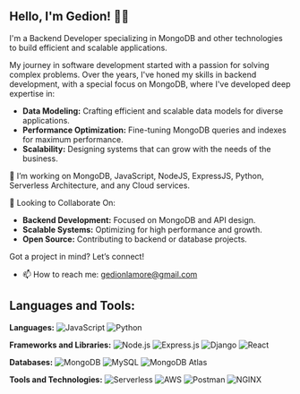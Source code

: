 ## Hello, I'm Gedion! 👨‍💻

I'm a Backend Developer specializing in MongoDB and other technologies to build efficient and scalable applications.

My journey in software development started with a passion for solving complex problems. Over the years, I've honed my skills in backend development, with a special focus on MongoDB, where I've developed deep expertise in:

- **Data Modeling:** Crafting efficient and scalable data models for diverse applications.
- **Performance Optimization:** Fine-tuning MongoDB queries and indexes for maximum performance.
- **Scalability:** Designing systems that can grow with the needs of the business.

👯 I’m working on MongoDB, JavaScript, NodeJS, ExpressJS, Python, Serverless Architecture, and any Cloud services.

🤝 Looking to Collaborate On:
- **Backend Development:** Focused on MongoDB and API design.
- **Scalable Systems:** Optimizing for high performance and growth.
- **Open Source:** Contributing to backend or database projects.

Got a project in mind? Let’s connect!

- 📫 How to reach me: gedionlamore@gmail.com

## Languages and Tools:

**Languages:**
![JavaScript](https://img.shields.io/badge/-JavaScript-black?style=flat&logo=javascript)
![Python](https://img.shields.io/badge/-Python-black?style=flat&logo=python)

**Frameworks and Libraries:**
![Node.js](https://img.shields.io/badge/-Node.js-black?style=flat&logo=node.js)
![Express.js](https://img.shields.io/badge/-Express.js-black?style=flat&logo=express)
![Django](https://img.shields.io/badge/-Django-black?style=flat&logo=django)
![React](https://img.shields.io/badge/-React-black?style=flat&logo=react)

**Databases:**
![MongoDB](https://img.shields.io/badge/-MongoDB-black?style=flat&logo=mongodb)
![MySQL](https://img.shields.io/badge/-MySQL-black?style=flat&logo=mysql)
![MongoDB Atlas](https://img.shields.io/badge/-MongoDB_Atlas-black?style=flat&logo=mongodb)

**Tools and Technologies:**
![Serverless](https://img.shields.io/badge/-Serverless-black?style=flat&logo=serverless)
![AWS](https://img.shields.io/badge/-AWS-black?style=flat&logo=amazonaws)
![Postman](https://img.shields.io/badge/-Postman-black?style=flat&logo=postman)
![NGINX](https://img.shields.io/badge/-NGINX-black?style=flat&logo=nginx)

